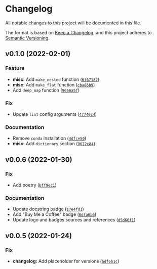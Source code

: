 # Changelog

All notable changes to this project will be documented in this file.

The format is based on [Keep a Changelog](https://keepachangelog.com/en/1.0.0/), and this project
adheres to [Semantic Versioning](https://semver.org/spec/v2.0.0.html).

<!--next-version-placeholder-->

## v0.1.0 (2022-02-01)

### Feature

* **misc:** Add `make_nested`
  function ([`6f67182`](https://github.com/volodymyrPivoshenko/configflow/commit/6f67182a145c9b1b4d37694c8e0dd126ee1de9bb))
* **misc:** Add `make_flat`
  function ([`cba86b9`](https://github.com/volodymyrPivoshenko/configflow/commit/cba86b9603623ef6fe8f9dddb38f0b23de47b5f1))
* Add `deep_map`
  function ([`9666a5f`](https://github.com/volodymyrPivoshenko/configflow/commit/9666a5f0c7ec3acd77930788a22018cad0e43357))

### Fix

* Update `lint` config
  arguments ([`47740c4`](https://github.com/volodymyrPivoshenko/configflow/commit/47740c4cde892b01f788a59fc7a09f6fe05aec75))

### Documentation

* Remove `conda`
  installation ([`4dfce50`](https://github.com/volodymyrPivoshenko/configflow/commit/4dfce507ecb220ff122af94590eb845aeee08542))
* **misc:** Add `dictionary`
  section ([`0622c84`](https://github.com/volodymyrPivoshenko/configflow/commit/0622c842d4c42e69669f03d4db1dbe1b4912710d))

## v0.0.6 (2022-01-30)

### Fix

* Add
  poetry ([`bff9ec1`](https://github.com/volodymyrPivoshenko/configflow/commit/bff9ec1ccb2c7dd004aaf2e711342c8e0437eef8))

### Documentation

* Update docstring
  badge ([`17e4fd1`](https://github.com/volodymyrPivoshenko/configflow/commit/17e4fd1cd2de7776ae0594a89071a76f87b83645))
* Add "Buy Me a Coffee"
  badge ([`6dfa6b6`](https://github.com/volodymyrPivoshenko/configflow/commit/6dfa6b6d2b47b2c1ac1a17d02385e4193993731b))
* Update logo and badges sources and
  references ([`d5d66f1`](https://github.com/volodymyrPivoshenko/configflow/commit/d5d66f187bda7ac3cbc82a7bb931b9c46b5b6dda))

## v0.0.5 (2022-01-24)

### Fix

- **changelog:** Add placeholder for
  versions ([`adf6b1c`](https://github.com/volodymyrPivoshenko/configflow/commit/adf6b1ce1d989465127b38dc240ea9e5bf7b824f))

